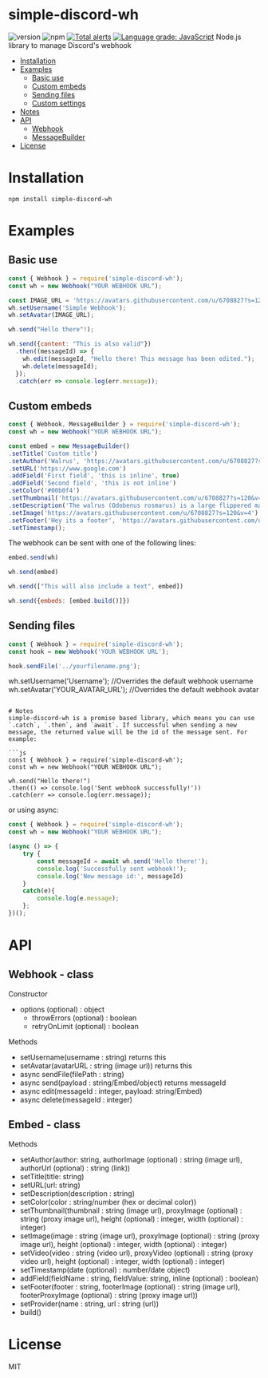 # simple-discord-wh
![version](https://img.shields.io/npm/v/simple-discord-wh "Version")
![npm](https://img.shields.io/npm/dt/simple-discord-wh.svg "Total Downloads")
[![Total alerts](https://img.shields.io/lgtm/alerts/g/wrong7/simple-discord-wh.svg?logo=lgtm&logoWidth=18)](https://lgtm.com/projects/g/wrong7/simple-discord-wh/alerts/)
[![Language grade: JavaScript](https://img.shields.io/lgtm/grade/javascript/g/wrong7/simple-discord-wh.svg?logo=lgtm&logoWidth=18)](https://lgtm.com/projects/g/wrong7/simple-discord-wh/context:javascript)
Node.js library to manage Discord's webhook

- [Installation](#installation)
- [Examples](#examples)
    - [Basic use](#basic-use)
    - [Custom embeds](#custom-embeds)
    - [Sending files](#sending-files)
    - [Custom settings](#custom-settings)
- [Notes](#notes)
- [API](#api)
    - [Webhook](#webhook---class)
    - [MessageBuilder](#messagebuilder---class)
- [License](#license)

# Installation
```npm install simple-discord-wh```

# Examples

## Basic use
```js
const { Webhook } = require('simple-discord-wh');
const wh = new Webhook("YOUR WEBHOOK URL");

const IMAGE_URL = 'https://avatars.githubusercontent.com/u/6708827?s=120&v=4'
wh.setUsername('Simple Webhook');
wh.setAvatar(IMAGE_URL);

wh.send("Hello there"!);

wh.send({content: "This is also valid"})
  .then((messageId) => {
    wh.edit(messageId, "Hello there! This message has been edited.");
    wh.delete(messageId);
  });
  .catch(err => console.log(err.message));
```

## Custom embeds

```js
const { Webhook, MessageBuilder } = require('simple-discord-wh');
const wh = new Webhook("YOUR WEBHOOK URL");

const embed = new MessageBuilder()
.setTitle('Custom title')
.setAuthor('Walrus', 'https://avatars.githubusercontent.com/u/6708827?s=120&v=4', 'https://www.google.com')
.setURL('https://www.google.com')
.addField('First field', 'this is inline', true)
.addField('Second field', 'this is not inline')
.setColor('#00b0f4')
.setThumbnail('https://avatars.githubusercontent.com/u/6708827?s=120&v=4')
.setDescription('The walrus (Odobenus rosmarus) is a large flippered marine mammal')
.setImage('https://avatars.githubusercontent.com/u/6708827?s=120&v=4')
.setFooter('Hey its a footer', 'https://avatars.githubusercontent.com/u/6708827?s=120&v=4')
.setTimestamp();
```

The webhook can be sent with one of the following lines:

```js
embed.send(wh)
```

```js
wh.send(embed)
```

```js
wh.send(["This will also include a text", embed])
```

```js
wh.send({embeds: [embed.build()]})
```

## Sending files
```js
const { Webhook } = require('simple-discord-wh');
const hook = new Webhook('YOUR WEBHOOK URL');

hook.sendFile('../yourfilename.png');
```

wh.setUsername('Username'); //Overrides the default webhook username
wh.setAvatar('YOUR_AVATAR_URL'); //Overrides the default webhook avatar
```

# Notes
simple-discord-wh is a promise based library, which means you can use `.catch`, `.then`, and `await`. If successful when sending a new message, the returned value will be the id of the message sent. For example:

```js
const { Webhook } = require('simple-discord-wh');
const wh = new Webhook("YOUR WEBHOOK URL");

wh.send("Hello there!")
.then(() => console.log('Sent webhook successfully!'))
.catch(err => console.log(err.message));
```

or using async:
```js
const { Webhook } = require('simple-discord-wh');
const wh = new Webhook("YOUR WEBHOOK URL");

(async () => {
    try {
        const messageId = await wh.send('Hello there!');
        console.log('Successfully sent webhook!');
        console.log('New message id:', messageId)
    }
    catch(e){
        console.log(e.message);
    };
})();
```

# API
## Webhook - class
Constructor
- options (optional) : object
    - throwErrors (optional) : boolean
    - retryOnLimit (optional) : boolean

Methods
- setUsername(username : string) returns this
- setAvatar(avatarURL : string (image url)) returns this
- async sendFile(filePath : string)
- async send(payload : string/Embed/object) returns messageId
- async edit(messageId : integer, payload: string/Embed)
- async delete(messageId : integer)

## Embed - class
Methods
- setAuthor(author: string, authorImage (optional) : string (image url), authorUrl (optional) : string (link))
- setTitle(title: string)
- setURL(url: string)
- setDescription(description : string)
- setColor(color : string/number (hex or decimal color))
- setThumbnail(thumbnail : string (image url), proxyImage (optional) : string (proxy image url), height (optional) : integer, width (optional) : integer)
- setImage(image : string (image url), proxyImage (optional) : string (proxy image url), height (optional) : integer, width (optional) : integer)
- setVideo(video : string (video url), proxyVideo (optional) : string (proxy video url), height (optional) : integer, width (optional) : integer)
- setTimestamp(date (optional) : number/date object)
- addField(fieldName : string, fieldValue: string, inline (optional) : boolean)
- setFooter(footer : string, footerImage (optional) : string (image url), footerProxyImage (optional) : string (proxy image url))
- setProvider(name : string, url : string (url))
- build()

# License

MIT